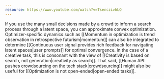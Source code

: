 ```yaml
---
resource: https://www.youtube.com/watch?v=TsenczivhLQ
---
```


If you use the many small decisions made by a crowd to inform a search process through a latent space, you can approximate convex optimization. Optimizer-specific dynamics such as [[Momentum in optimization is trend observation in retrospective futurism|momentum]] can also be integrated to determine [[Continuous user signal provides rich feedback for navigating latent spaces|user prompts]] for optimal convergence. In the case of a creative task, this is consonant with the view of [[Creativity is based on search, not generation|creativity as search]]. That said, [[Human API pushes crowdsourcing on the tech stack|crowdsourcing]] might also be useful for [[Optimization is not open-ended|open-ended tasks]].